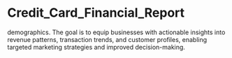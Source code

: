 # Credit_Card_Financial_Report
demographics. The goal is to equip businesses with actionable insights into revenue patterns, transaction trends, and customer profiles, enabling targeted marketing strategies and improved decision-making.
